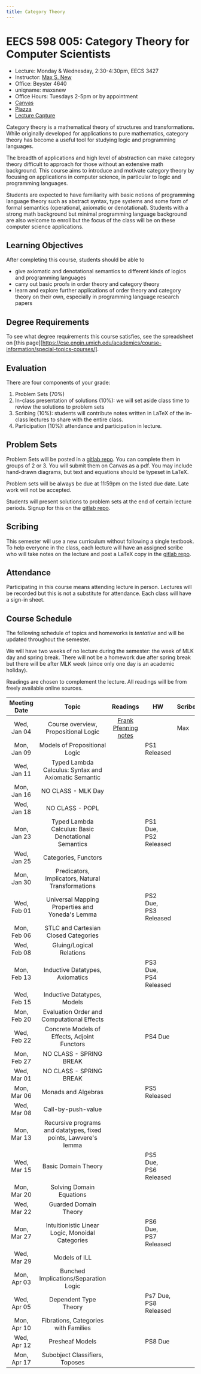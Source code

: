 ```yaml
---
title: Category Theory
---
```


# EECS 598 005: Category Theory for Computer Scientists
- Lecture: Monday & Wednesday, 2:30-4:30pm, EECS 3427
- Instructor: [Max S. New][maxsnew]
- Office: Beyster 4640
- uniqname: maxsnew
- Office Hours: Tuesdays 2-5pm or by appointment
- [Canvas][canvas]
- [Piazza][piazza]
- [Lecture Capture][leccap]

Category theory is a mathematical theory of structures and
transformations. While originally developed for applications to pure
mathematics, category theory has become a useful tool for studying
logic and programming languages.

The breadth of applications and high level of abstraction can make
category theory difficult to approach for those without an extensive
math background. This course aims to introduce and motivate category
theory by focusing on applications in computer science, in particular
to logic and programming languages.

Students are expected to have familiarity with basic notions of
programming language theory such as abstract syntax, type systems and
some form of formal semantics (operational, axiomatic or
denotational). Students with a strong math background but minimal
programming language background are also welcome to enroll but the
focus of the class will be on these computer science applications.

## Learning Objectives

After completing this course, students should be able to

- give axiomatic and denotational semantics to different kinds of
  logics and programming languages
- carry out basic proofs in order theory and category theory
- learn and explore further applications of order theory and category
  theory on their own, especially in programming language research
  papers

## Degree Requirements

To see what degree requirements this course satisfies, see the
spreadsheet on [this
page][https://cse.engin.umich.edu/academics/course-information/special-topics-courses/].

## Evaluation

There are four components of your grade:

1. Problem Sets (70%)
2. In-class presentation of solutions (10%): we will set aside class
   time to review the solutions to problem sets
3. Scribing (10%): students will contribute notes written in LaTeX of
   the in-class lectures to share with the entire class.
4. Participation (10%): attendance and participation in lecture.

## Problem Sets

Problem Sets will be posted in a [gitlab repo][signups]. You can
complete them in groups of 2 or 3. You will submit them on Canvas as a
pdf. You may include hand-drawn diagrams, but text and equations
should be typeset in LaTeX.

Problem sets will be always be due at 11:59pm on the listed due
date. Late work will not be accepted.

Students will present solutions to problem sets at the end of certain
lecture periods. Signup for this on the [gitlab repo][signups].

## Scribing

This semester will use a new curriculum without following a single
textbook. To help everyone in the class, each lecture will have an
assigned scribe who will take notes on the lecture and post a LaTeX
copy in the [gitlab repo][signups].

## Attendance

Participating in this course means attending lecture in
person. Lectures will be recorded but this is not a substitute for
attendance. Each class will have a sign-in sheet.

## Course Schedule

The following schedule of topics and homeworks is *tentative* and will
be updated throughout the semester. 

We will have two weeks of no lecture during the semester: the week of
MLK day and spring break. There will not be a homework due after
spring break but there will be after MLK week (since only one day is
an academic holiday).

Readings are chosen to complement the lecture. All readings will be
from freely available online sources.

| Meeting Date | Topic                                                           | Readings                                  | HW                    | Scribe |
|:------------:|:---------------------------------------------------------------:|:-----------------------------------------:|-----------------------|--------|
| Wed, Jan 04  | Course overview, Propositional Logic                            | [Frank Pfenning notes][pfenning-prop-log] |                       | Max    |
| Mon, Jan 09  | Models of Propositional Logic                                   |                                           | PS1 Released          |        |
| Wed, Jan 11  | Typed Lambda Calculus: Syntax and Axiomatic Semantic            |                                           |                       |        |
| Mon, Jan 16  | NO CLASS - MLK Day                                              |                                           |                       |        |
| Wed, Jan 18  | NO CLASS - POPL                                                 |                                           |                       |        |
| Mon, Jan 23  | Typed Lambda Calculus: Basic Denotational Semantics             |                                           | PS1 Due, PS2 Released |        |
| Wed, Jan 25  | Categories, Functors                                            |                                           |                       |        |
| Mon, Jan 30  | Predicators, Implicators, Natural Transformations               |                                           |                       |        |
| Wed, Feb 01  | Universal Mapping Properties and Yoneda's Lemma                 |                                           | PS2 Due, PS3 Released |        |
| Mon, Feb 06  | STLC and Cartesian Closed Categories                            |                                           |                       |        |
| Wed, Feb 08  | Gluing/Logical Relations                                        |                                           |                       |        |
| Mon, Feb 13  | Inductive Datatypes, Axiomatics                                 |                                           | PS3 Due, PS4 Released |        |
| Wed, Feb 15  | Inductive Datatypes, Models                                     |                                           |                       |        |
| Mon, Feb 20  | Evaluation Order and Computational Effects                      |                                           |                       |        |
| Wed, Feb 22  | Concrete Models of Effects, Adjoint Functors                    |                                           | PS4 Due               |        |
| Mon, Feb 27  | NO CLASS - SPRING BREAK                                         |                                           |                       |        |
| Wed, Mar 01  | NO CLASS - SPRING BREAK                                         |                                           |                       |        |
| Mon, Mar 06  | Monads and Algebras                                             |                                           | PS5 Released          |        |
| Wed, Mar 08  | Call-by-push-value                                              |                                           |                       |        |
| Mon, Mar 13  | Recursive programs and datatypes, fixed points, Lawvere's lemma |                                           |                       |        |
| Wed, Mar 15  | Basic Domain Theory                                             |                                           | PS5 Due, PS6 Released |        |
| Mon, Mar 20  | Solving Domain Equations                                        |                                           |                       |        |
| Wed, Mar 22  | Guarded Domain Theory                                           |                                           |                       |        |
| Mon, Mar 27  | Intuitionistic Linear Logic, Monoidal Categories                |                                           | PS6 Due, PS7 Released |        |
| Wed, Mar 29  | Models of ILL                                                   |                                           |                       |        |
| Mon, Apr 03  | Bunched Implications/Separation Logic                           |                                           |                       |        |
| Wed, Apr 05  | Dependent Type Theory                                           |                                           | Ps7 Due, PS8 Released |        |
| Mon, Apr 10  | Fibrations, Categories with Families                            |                                           |                       |        |
| Wed, Apr 12  | Presheaf Models                                                 |                                           | PS8 Due               |        |
| Mon, Apr 17  | Subobject Classifiers, Toposes                                  |                                           |                       |        |


[maxsnew]: http://maxsnew.com
[canvas]: https://umich.instructure.com/courses/574129
[piazza]: https://piazza.com/class/lcgj8zh7crs1ba/
[signups]: https://gitlab.eecs.umich.edu/598-wi23/scribed-notes
[leccap]: https://leccap.engin.umich.edu/leccap/site/z02eb2esrpaddy7cnwz

[pfenning-prop-log]: http://www.cs.cmu.edu/~fp/courses/15317-f17/lectures/02-natded.pdf

